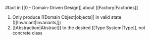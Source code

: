 #fact in [[0 - Domain-Driven Design]] about [[Factory|Factories]]

1. Only produce [[Domain Object|objects]] in valid state ([[Invariant|Invariants]])
2. [[Abstraction|Abstract]] to the desired [[Type System|Type]], not concrete class